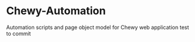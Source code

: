 # Chewy-Automation
Automation scripts and page object model for Chewy web application
test to commit